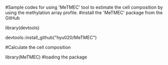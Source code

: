 #Sample codes for using 'MeTMEC' tool to estimate the cell composition by using the methylation array profile. #install the 'MeTMEC' package from the GitHub

library(devtools)

devtools::install_github("hyu020/MeTMEC")

#Calculate the cell composition 

library(MeTMEC) #loading the package
